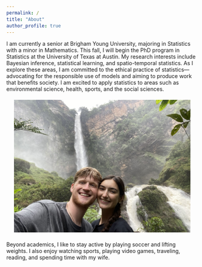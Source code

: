 ```yaml
---
permalink: /
title: "About"
author_profile: true
---
```


I am currently a senior at Brigham Young University, majoring in Statistics with a minor in Mathematics. This fall, I will begin the PhD program in Statistics at the University of Texas at Austin. My research interests include Bayesian inference, statistical learning, and spatio-temporal statistics. As I explore these areas, I am committed to the ethical practice of statistics—advocating for the responsible use of models and aiming to produce work that benefits society. I am excited to apply statistics to areas such as environmental science, health, sports, and the social sciences.

<div style="text-align:center; margin: 20px;">
  <img src="/images/5B88A655-CA1D-41E3-AA0F-D227E010D6A7_1_105_c.jpeg" alt="expected goals" style="width: 600px;"/>
</div>

Beyond academics, I like to stay active by playing soccer and lifting weights. I also enjoy watching sports, playing video games, traveling, reading, and spending time with my wife.
